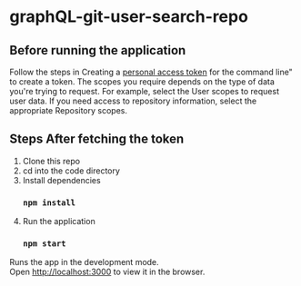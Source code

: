 # graphQL-git-user-search-repo

## Before running the application 
Follow the steps in Creating a [personal access token](https://docs.github.com/en/github/authenticating-to-github/creating-a-personal-access-token) for the command line" to create a token. The scopes you require depends on the type of data you're trying to request. For example, select the User scopes to request user data. If you need access to repository information, select the appropriate Repository scopes.

## Steps After fetching the token
1. Clone this repo
2. cd into the code directory
3. Install dependencies
    ### `npm install`
4. Run the application
    ### `npm start`
Runs the app in the development mode.<br />
Open [http://localhost:3000](http://localhost:3000) to view it in the browser.

